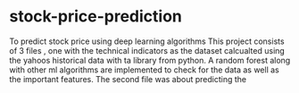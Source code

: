 # stock-price-prediction
To predict stock price using deep learning algorithms
This project consists of 3 files , one with the technical indicators as the dataset calcualted using the yahoos historical data with ta library from python.
A random forest along with other ml algorithms are implemented to check for the data as well as the important features.
The second file was about predicting the 
